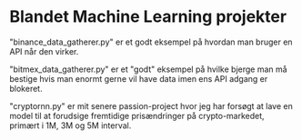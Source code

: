 # Blandet Machine Learning projekter

"binance_data_gatherer.py" er et godt eksempel på hvordan man bruger en API når den virker.

"bitmex_data_gatherer.py" er et "godt" eksempel på hvilke bjerge man må bestige hvis man enormt gerne vil have data imen ens API adgang er blokeret.

"cryptornn.py" er mit senere passion-project hvor jeg har forsøgt at lave en model til at forudsige fremtidige prisændringer på crypto-markedet, primært i 1M, 3M og 5M interval.
